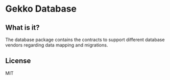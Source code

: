 # Gekko Database

## What is it?

The database package contains the contracts to support different database vendors regarding data mapping and migrations.

## License
MIT